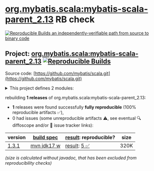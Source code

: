 [org.mybatis.scala:mybatis-scala-parent_2.13](https://central.sonatype.com/artifact/org.mybatis.scala/mybatis-scala-parent_2.13/versions) RB check
=======

[![Reproducible Builds](https://reproducible-builds.org/images/logos/rb.svg) an independently-verifiable path from source to binary code](https://reproducible-builds.org/)

## Project: [org.mybatis.scala:mybatis-scala-parent_2.13](https://central.sonatype.com/artifact/org.mybatis.scala/mybatis-scala-parent_2.13/versions) [![Reproducible Builds](https://img.shields.io/endpoint?url=https://raw.githubusercontent.com/jvm-repo-rebuild/reproducible-central/master/content/org/mybatis/scala/badge.json)](https://github.com/jvm-repo-rebuild/reproducible-central/blob/master/content/org/mybatis/scala/README.md)

Source code: [https://github.com/mybatis/scala.git](https://github.com/mybatis/scala.git)

<details><summary>This project defines 2 modules:</summary>

* [org.mybatis.scala:mybatis-scala-core_2.13](https://central.sonatype.com/artifact/org.mybatis.scala/mybatis-scala-core_2.13/overview)
* [org.mybatis.scala:mybatis-scala-parent_2.13](https://central.sonatype.com/artifact/org.mybatis.scala/mybatis-scala-parent_2.13/overview)
</details>

rebuilding **1 releases** of org.mybatis.scala:mybatis-scala-parent_2.13:
- **1** releases were found successfully **fully reproducible** (100% reproducible artifacts :white_check_mark:),
- 0 had issues (some unreproducible artifacts :warning:, see eventual :mag: diffoscope and/or :memo: issue tracker links):

| version | [build spec](/BUILDSPEC.md) | [result](https://reproducible-builds.org/docs/jvm/): reproducible? | size |
| -- | --------- | ------ | -- |
| [1.3.1](https://central.sonatype.com/artifact/org.mybatis.scala/mybatis-scala-parent_2.13/1.3.1/pom) | [mvn jdk17 w](mybatis-scala-1.3.1.buildspec) | [result](mybatis-scala-parent_2.13-1.3.1.buildinfo): [5 :white_check_mark: ](mybatis-scala-parent_2.13-1.3.1.buildcompare) | 320K |

<i>(size is calculated without javadoc, that has been excluded from reproducibility checks)</i>
